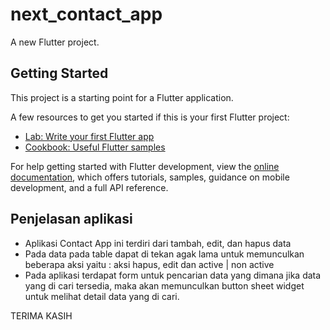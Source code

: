 # next_contact_app

A new Flutter project.

## Getting Started

This project is a starting point for a Flutter application.

A few resources to get you started if this is your first Flutter project:

- [Lab: Write your first Flutter app](https://docs.flutter.dev/get-started/codelab)
- [Cookbook: Useful Flutter samples](https://docs.flutter.dev/cookbook)

For help getting started with Flutter development, view the
[online documentation](https://docs.flutter.dev/), which offers tutorials,
samples, guidance on mobile development, and a full API reference.


## Penjelasan aplikasi

- Aplikasi Contact App ini terdiri dari tambah, edit, dan hapus data
- Pada data pada table dapat di tekan agak lama untuk memunculkan beberapa aksi yaitu : aksi hapus, edit dan active | non active
- Pada aplikasi terdapat form untuk pencarian data yang dimana jika data yang di cari tersedia, maka akan memunculkan button sheet widget untuk melihat detail data yang di cari.

TERIMA KASIH
